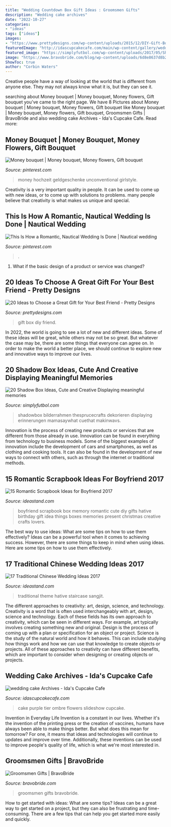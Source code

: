 ```yaml
---
title: "Wedding Countdown Box Gift Ideas : Groomsmen Gifts"
description: "Wedding cake archives"
date: "2022-10-27"
categories:
- "ideas"
tags: ["ideas"]
images:
- "https://www.prettydesigns.com/wp-content/uploads/2015/12/DIY-Gift-Box.jpg"
featuredImage: "http://idascupcakecafe.com/main/wp-content/gallery/weddings/2-tier-purple-ombre-cake-with-scrolling-flowers-2.JPG"
featured_image: "https://simplyfutbol.com/wp-content/uploads/2017/05/Shadow-Box-ideas-new.jpg"
image: "https://www.bravobride.com/blog/wp-content/uploads/6d8e8637d8b2f7df471408295eb5a0ac.jpg"
ShowToc: true
author: "Corbin Waters"
---
```



Creative people have a way of looking at the world that is different from anyone else. They may not always know what it is, but they can see it.

	

		
searching about Money bouquet | Money bouquet, Money flowers, Gift bouquet you've came to the right page. We have 8 Pictures about Money bouquet | Money bouquet, Money flowers, Gift bouquet like Money bouquet | Money bouquet, Money flowers, Gift bouquet, Groomsmen Gifts | BravoBride and also wedding cake Archives - Ida&#039;s Cupcake Cafe. Read more:
		
    
## Money Bouquet | Money Bouquet, Money Flowers, Gift Bouquet

<img loading=lazy src="https://i.pinimg.com/736x/4b/89/e0/4b89e0957f989304b73c2c7aef671259.jpg" onerror="this.onerror=null;this.src='https://tse2.mm.bing.net/th?id=OIP.ziSrraX8xn6tiZiHxAhGZQHaJ3&amp;pid=15.1';" alt="Money bouquet | Money bouquet, Money flowers, Gift bouquet">

_Source: pinterest.com_

>money hochzeit geldgeschenke unconventional girlstyle. 

	

Creativity is a very important quality in people. It can be used to come up with new ideas, or to come up with solutions to problems. many people believe that creativity is what makes us unique and special.

    
## This Is How A Romantic, Nautical Wedding Is Done | Nautical Wedding

<img loading=lazy src="https://i.pinimg.com/736x/2a/36/c3/2a36c3e801d3d07e5cc5c6793fd2f12b.jpg" onerror="this.onerror=null;this.src='https://tse1.mm.bing.net/th?id=OIP.fcyDvXmKndjjZDUknHCi3gHaLG&amp;pid=15.1';" alt="This Is How a Romantic, Nautical Wedding Is Done | Nautical wedding">

_Source: pinterest.com_

>. 

	

1. What if the basic design of a product or service was changed?

    
## 20 Ideas To Choose A Great Gift For Your Best Friend - Pretty Designs

<img loading=lazy src="https://www.prettydesigns.com/wp-content/uploads/2015/12/DIY-Gift-Box.jpg" onerror="this.onerror=null;this.src='https://tse4.mm.bing.net/th?id=OIP.9FCYdgX5K17ngnRTf1rrHAHaLH&amp;pid=15.1';" alt="20 Ideas to Choose a Great Gift for Your Best Friend - Pretty Designs">

_Source: prettydesigns.com_

>gift box diy friend. 

	

In 2022, the world is going to see a lot of new and different ideas. Some of these ideas will be great, while others may not be so great. But whatever the case may be, there are some things that everyone can agree on. In order to make the world a better place, we should continue to explore new and innovative ways to improve our lives.

    
## 20 Shadow Box Ideas, Cute And Creative Displaying Meaningful Memories

<img loading=lazy src="https://simplyfutbol.com/wp-content/uploads/2017/05/Shadow-Box-ideas-new.jpg" onerror="this.onerror=null;this.src='https://tse1.mm.bing.net/th?id=OIP.iEg0gZ1QUJ6g5vtkooc-EgHaF8&amp;pid=15.1';" alt="20 Shadow Box Ideas, Cute and Creative Displaying meaningful memories">

_Source: simplyfutbol.com_

>shadowbox bilderrahmen thesprucecrafts dekorieren displaying erinnerungen mamasaywhat cuethat makinwavs. 

	

Innovation is the process of creating new products or services that are different from those already in use. Innovation can be found in everything from technology to business models. Some of the biggest examples of innovation include the development of cars and smartphones, as well as clothing and cooking tools. It can also be found in the development of new ways to connect with others, such as through the internet or traditional methods.

    
## 15 Romantic Scrapbook Ideas For Boyfriend 2017

<img loading=lazy src="https://ideastand.com/wp-content/uploads/2014/06/scrapbook-ideas-for-boyfriend/14-scrapbook-ideas-for-lovers.jpg" onerror="this.onerror=null;this.src='https://tse1.mm.bing.net/th?id=OIP.7yqCcXCTzDaVwZay9thIkAHaJ4&amp;pid=15.1';" alt="15 Romantic Scrapbook Ideas for Boyfriend 2017">

_Source: ideastand.com_

>boyfriend scrapbook box memory romantic cute diy gifts hative birthday gift idea things boxes memories present christmas creative crafts lovers. 

	

The best way to use ideas: What are some tips on how to use them effectively?
Ideas can be a powerful tool when it comes to achieving success. However, there are some things to keep in mind when using ideas. Here are some tips on how to use them effectively.

    
## 17 Traditional Chinese Wedding Ideas 2017

<img loading=lazy src="https://ideastand.com/wp-content/uploads/2015/09/7-chinese-wedding-decoration-lamp.jpg" onerror="this.onerror=null;this.src='https://tse4.mm.bing.net/th?id=OIP.5QMx11TjwofrESvkVjcv8QHaJ4&amp;pid=15.1';" alt="17 Traditional Chinese Wedding Ideas 2017">

_Source: ideastand.com_

>traditional theme hative staircase sangjit. 

	

The different approaches to creativity: art, design, science, and technology.
Creativity is a word that is often used interchangeably with art, design, science and technology. Each of these fields has its own approach to creativity, which can be seen in different ways. For example, art typically involves creating something new and original. Design is the process of coming up with a plan or specification for an object or project. Science is the study of the natural world and how it behaves. This can include studying how things work and how we can use that knowledge to create objects or projects. All of these approaches to creativity can have different benefits, which are important to consider when designing or creating objects or projects.

    
## Wedding Cake Archives - Ida&#039;s Cupcake Cafe

<img loading=lazy src="http://idascupcakecafe.com/main/wp-content/gallery/weddings/2-tier-purple-ombre-cake-with-scrolling-flowers-2.JPG" onerror="this.onerror=null;this.src='https://tse1.mm.bing.net/th?id=OIP.wsRMkk9aPnCe4tmJlNTN7gHaJ4&amp;pid=15.1';" alt="wedding cake Archives - Ida&#039;s Cupcake Cafe">

_Source: idascupcakecafe.com_

>cake purple tier ombre flowers slideshow cupcake. 

	

Invention in Everyday Life
Invention is a constant in our lives. Whether it's the invention of the printing press or the creation of vaccines, humans have always been able to make things better. But what does this mean for tomorrow? For one, it means that ideas and technologies will continue to updates and improve over time. Additionally, these inventions can be used to improve people's quality of life, which is what we're most interested in.

    
## Groomsmen Gifts | BravoBride

<img loading=lazy src="https://www.bravobride.com/blog/wp-content/uploads/6d8e8637d8b2f7df471408295eb5a0ac.jpg" onerror="this.onerror=null;this.src='https://tse4.mm.bing.net/th?id=OIP.aBJ2xKzqaOhZhnEnkZQ0wgHaHa&amp;pid=15.1';" alt="Groomsmen Gifts | BravoBride">

_Source: bravobride.com_

>groomsmen gifts bravobride. 

	

How to get started with ideas: What are some tips?
Ideas can be a great way to get started on a project, but they can also be frustrating and time-consuming. There are a few tips that can help you get started more easily and quickly.

